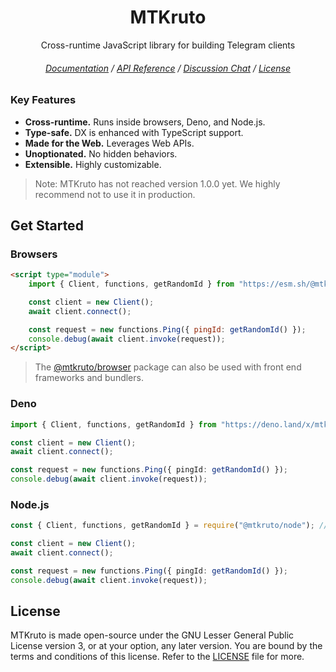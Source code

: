 <div align="center">

# MTKruto

Cross-runtime JavaScript library for building Telegram clients

###### [Documentation](https://mtkruto.deno.dev) / [API Reference](https://deno.land/x/mtkruto/mod.ts) / [Discussion Chat](https://t.me/MTKrutoChat) / [License](#license)

</div>

### Key Features

- **Cross-runtime.** Runs inside browsers, Deno, and Node.js.
- **Type-safe.** DX is enhanced with TypeScript support.
- **Made for the Web.** Leverages Web APIs.
- **Unoptionated.** No hidden behaviors.
- **Extensible.** Highly customizable.

> Note: MTKruto has not reached version 1.0.0 yet. We highly recommend not to use it in production.

## Get Started

### Browsers

```html
<script type="module">
    import { Client, functions, getRandomId } from "https://esm.sh/@mtkruto/browser";

    const client = new Client();
    await client.connect();

    const request = new functions.Ping({ pingId: getRandomId() });
    console.debug(await client.invoke(request));
</script>
```

> The [@mtkruto/browser](https://npm.im/@mtkruto/browser) package can also be used with front end frameworks and bundlers.

### Deno

```ts
import { Client, functions, getRandomId } from "https://deno.land/x/mtkruto/mod.ts";

const client = new Client();
await client.connect();

const request = new functions.Ping({ pingId: getRandomId() });
console.debug(await client.invoke(request));
```

### Node.js

```ts
const { Client, functions, getRandomId } = require("@mtkruto/node"); // npm install @mtkruto/node

const client = new Client();
await client.connect();

const request = new functions.Ping({ pingId: getRandomId() });
console.debug(await client.invoke(request));
```

## License

MTKruto is made open-source under the GNU Lesser General Public License version 3, or at your option, any later version. You are bound by the terms and conditions of this license. Refer to the [LICENSE](./LICENSE) file for more.
